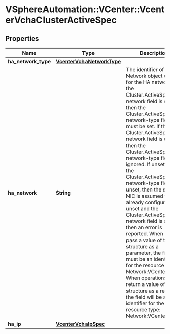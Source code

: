 # VSphereAutomation::VCenter::VcenterVchaClusterActiveSpec

## Properties
Name | Type | Description | Notes
------------ | ------------- | ------------- | -------------
**ha_network_type** | [**VcenterVchaNetworkType**](VcenterVchaNetworkType.md) |  | [optional] 
**ha_network** | **String** | The identifier of the Network object used for the HA network.  If the Cluster.ActiveSpec.ha-network field is set, then the Cluster.ActiveSpec.ha-network-type field must be set.  If the Cluster.ActiveSpec.ha-network field is unset, then the Cluster.ActiveSpec.ha-network-type field is ignored. If unset and the Cluster.ActiveSpec.ha-network-type field is unset, then the second NIC is assumed to be already configured.  If unset and the Cluster.ActiveSpec.ha-network field is set, then an error is reported. When clients pass a value of this structure as a parameter, the field must be an identifier for the resource type: Network:VCenter. When operations return a value of this structure as a result, the field will be an identifier for the resource type: Network:VCenter. | [optional] 
**ha_ip** | [**VcenterVchaIpSpec**](VcenterVchaIpSpec.md) |  | [optional] 


